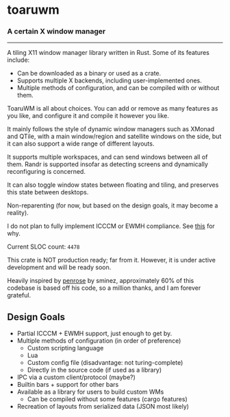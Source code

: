 # toaruwm

### A certain X window manager

---

A tiling X11 window manager library written in Rust. Some of its features include:

- Can be downloaded as a binary or used as a crate.
- Supports multiple X backends, including user-implemented ones.
- Multiple methods of configuration, and can be compiled with or without them.

ToaruWM is all about choices. You can add or remove as many features as you like, and configure it and compile it however you like.

It mainly follows the style of dynamic window managers such as XMonad and QTile, with a main window/region and satellite windows on the side,
but it can also support a wide range of different layouts.

It supports multiple workspaces, and can send windows between all of them. Randr is supported insofar as detecting screens and dynamically reconfiguring is concerned.

It can also toggle window states between floating and tiling, and preserves this state between desktops.

Non-reparenting (for now, but based on the design goals, it may become a reality).

I do not plan to fully implement ICCCM or EWMH compliance.
See [this](http://www.call-with-current-continuation.org/rants/icccm.txt) for why.

Current SLOC count: `4478`

This crate is NOT production ready; far from it. However, it is under active development and will be ready soon.

Heavily inspired by [penrose](https://docs.rs/penrose/0.2.0/penrose/index.html) by sminez, approximately 60% of this codebase is based off his code, so a million thanks, and I am forever grateful.

## Design Goals

- Partial ICCCM + EWMH support, just enough to get by.
- Multiple methods of configuration (in order of preference)
  - Custom scripting language
  - Lua
  - Custom config file (disadvantage: not turing-complete)
  - Directly in the source code (if used as a library)
- IPC via a custom client/protocol (maybe?)
- Builtin bars + support for other bars
- Available as a library for users to build custom WMs
  - Can be compiled without some features (cargo features)
- Recreation of layouts from serialized data (JSON most likely)
